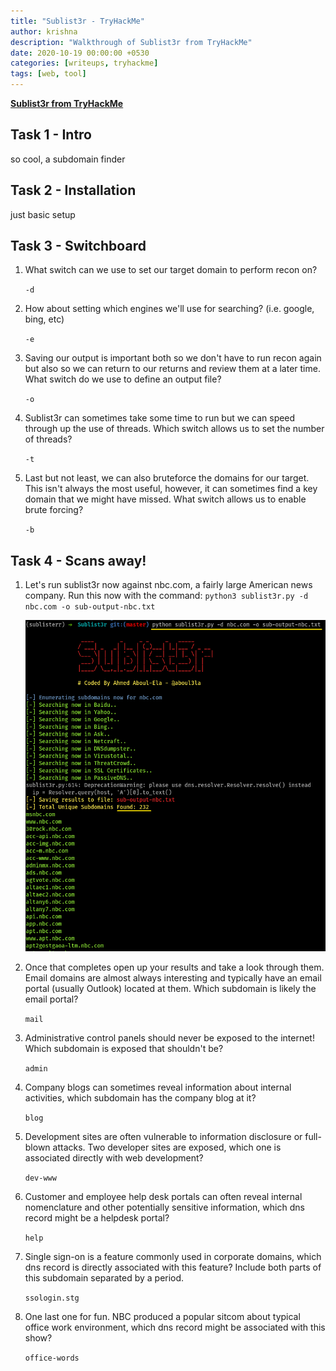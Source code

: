 ```yaml
---
title: "Sublist3r - TryHackMe"
author: krishna
description: "Walkthrough of Sublist3r from TryHackMe"
date: 2020-10-19 00:00:00 +0530
categories: [writeups, tryhackme]
tags: [web, tool]
---
```


**[Sublist3r from TryHackMe](https://tryhackme.com/room/rpsublist3r)**

## Task 1 - Intro

so cool, a subdomain finder

## Task 2 - Installation

just basic setup

## Task 3 - Switchboard

1. What switch can we use to set our target domain to perform recon on?

	`-d`

2. How about setting which engines we'll use for searching? (i.e. google, bing, etc)

	`-e`

3. Saving our output is important both so we don't have to run recon again but also so we can return to our returns and review them at a later time. What switch do we use to define an output file?

	`-o`

4. Sublist3r can sometimes take some time to run but we can speed through up the use of threads. Which switch allows us to set the number of threads?

	`-t`

5. Last but not least, we can also bruteforce the domains for our target. This isn't always the most useful, however, it can sometimes find a key domain that we might have missed. What switch allows us to enable brute forcing?

	`-b`

## Task 4 - Scans away!

1. Let's run sublist3r now against nbc.com, a fairly large American news company. Run this now with the command: `python3 sublist3r.py -d nbc.com -o sub-output-nbc.txt`

	![sublister results](/assets/img/tryhackme/sublister/sublister1.png)

2. Once that completes open up your results and take a look through them. Email domains are almost always interesting and typically have an email portal (usually Outlook) located at them. Which subdomain is likely the email portal? 

	`mail`

3. Administrative control panels should never be exposed to the internet! Which subdomain is exposed that shouldn't be?

	`admin`

4. Company blogs can sometimes reveal information about internal activities, which subdomain has the company blog at it?

	`blog`

5. Development sites are often vulnerable to information disclosure or full-blown attacks. Two developer sites are exposed, which one is associated directly with web development?

	`dev-www`

6. Customer and employee help desk portals can often reveal internal nomenclature and other potentially sensitive information, which dns record might be a helpdesk portal?

	`help`

7. Single sign-on is a feature commonly used in corporate domains, which dns record is directly associated with this feature? Include both parts of this subdomain separated by a period.

	`ssologin.stg`

8. One last one for fun. NBC produced a popular sitcom about typical office work environment, which dns record might be associated with this show?

	`office-words`
